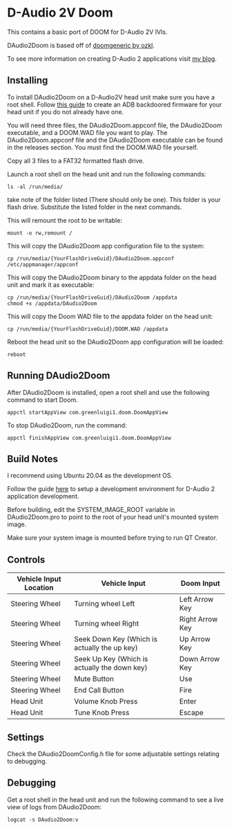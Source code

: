 # D-Audio 2V Doom
This contains a basic port of DOOM for D-Audio 2V IVIs.

DAudio2Doom is based off of [doomgeneric by ozkl](https://github.com/ozkl/doomgeneric).

To see more information on creating D-Audio 2 applications visit [my blog](https://programmingwithstyle.com/tags/d-audio2/).

## Installing
To install DAudio2Doom on a D-Audio2V head unit make sure you have a root shell. Follow [this guide](https://programmingwithstyle.com/posts/howihackedmycarpart5/) to create an ADB backdoored firmware for your head unit if you do not already have one.

You will need three files, the DAudio2Doom.appconf file, the DAudio2Doom executable, and a DOOM.WAD file you want to play. The DAudio2Doom.appconf file and the DAudio2Doom executable can be found in the releases section. You must find the DOOM.WAD file yourself.

Copy all 3 files to a FAT32 formatted flash drive.

Launch a root shell on the head unit and run the following commands:
```
ls -al /run/media/
```
take note of the folder listed (There should only be one). This folder is your flash drive. Substitute the listed folder in the next commands.


This will remount the root to be writable:
```
mount -o rw,remount /
```

This will copy the DAudio2Doom app configuration file to the system:
```
cp /run/media/{YourFlashDriveGuid}/DAudio2Doom.appconf /etc/appmanager/appconf
```

This will copy the DAudio2Doom binary to the appdata folder on the head unit and mark it as executable:
```
cp /run/media/{YourFlashDriveGuid}/DAudio2Doom /appdata
chmod +x /appdata/DAudio2Doom
```

This will copy the Doom WAD file to the appdata folder on the head unit:
```
cp /run/media/{YourFlashDriveGuid}/DOOM.WAD /appdata
```

Reboot the head unit so the DAudio2Doom app configuration will be loaded:
```
reboot
```

## Running DAudio2Doom
After DAudio2Doom is installed, open a root shell and use the following command to start Doom.
```
appctl startAppView com.greenluigi1.doom.DoomAppView
```

To stop DAudio2Doom, run the command:
```
appctl finishAppView com.greenluigi1.doom.DoomAppView
```

## Build Notes
I recommend using Ubuntu 20.04 as the development OS.

Follow the guide [here](https://programmingwithstyle.com/posts/howihackedmycarpart3/#automating-it) to setup a development environment for D-Audio 2 application development.

Before building, edit the SYSTEM_IMAGE_ROOT variable in DAudio2Doom.pro to point to the root of your head unit's mounted system image.

Make sure your system image is mounted before trying to run QT Creator.

## Controls
| Vehicle Input Location | Vehicle Input | Doom Input |
| ----------- | ----------- | ----------- |
| Steering Wheel | Turning wheel Left | Left Arrow Key  |
| Steering Wheel | Turning wheel Right | Right Arrow Key  |
| Steering Wheel | Seek Down Key (Which is actually the up key) | Up Arrow Key  |
| Steering Wheel | Seek Up Key (Which is actually the down key) | Down Arrow Key  |
| Steering Wheel | Mute Button | Use  |
| Steering Wheel | End Call Button | Fire |
| Head Unit | Volume Knob Press | Enter |
| Head Unit | Tune Knob Press | Escape |

## Settings
Check the DAudio2DoomConfig.h file for some adjustable settings relating to debugging.

## Debugging
Get a root shell in the head unit and run the following command to see a live view of logs from DAudio2Doom:
```
logcat -s DAudio2Doom:v
```